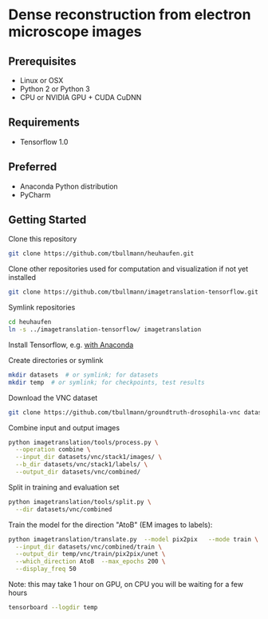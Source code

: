 # Dense reconstruction from electron microscope images

## Prerequisites
- Linux or OSX
- Python 2 or Python 3
- CPU or NVIDIA GPU + CUDA CuDNN

## Requirements
- Tensorflow 1.0

## Preferred
- Anaconda Python distribution
- PyCharm

## Getting Started

Clone this repository

```bash
git clone https://github.com/tbullmann/heuhaufen.git
```

Clone other repositories used for computation and visualization if not yet installed

```bash
git clone https://github.com/tbullmann/imagetranslation-tensorflow.git
```

Symlink repositories

```bash
cd heuhaufen
ln -s ../imagetranslation-tensorflow/ imagetranslation
```

Install Tensorflow, e.g. [with Anaconda](https://www.tensorflow.org/install/install_mac#installing_with_anaconda)

Create directories or symlink
```bash
mkdir datasets  # or symlink; for datasets
mkdir temp  # or symlink; for checkpoints, test results
```
Download the VNC dataset
```bash
git clone https://github.com/tbullmann/groundtruth-drosophila-vnc datasets/vnc
```
Combine input and output images
```bash
python imagetranslation/tools/process.py \
  --operation combine \
  --input_dir datasets/vnc/stack1/images/ \
  --b_dir datasets/vnc/stack1/labels/ \
  --output_dir datasets/vnc/combined/
```
Split in training and evaluation set
```bash
python imagetranslation/tools/split.py \
  --dir datasets/vnc/combined
```
Train the model for the direction "AtoB" (EM images to labels):
```bash
python imagetranslation/translate.py  --model pix2pix   --mode train \
  --input_dir datasets/vnc/combined/train \
  --output_dir temp/vnc/train/pix2pix/unet \
  --which_direction AtoB  --max_epochs 200 \
  --display_freq 50
```
Note: this may take 1 hour on GPU, on CPU you will be waiting for a few hours
```bash
tensorboard --logdir temp
```